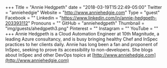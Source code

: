 +++
Title = "Annie Hedgpeth"
date = "2018-03-19T15:22:49-05:00"
Twitter = "anniehedgie"
Website = "http://www.anniehedgie.com"
Type = "guest"
Facebook = ""
Linkedin = "https://www.linkedin.com/in/annie-hedgpeth-203393112"
Pronouns = ""
GitHub = "anniehedgpeth"
Thumbnail = "img/guests/ahedgpeth3.png"
Pinterest = ""
Instagram = ""
YouTube = ""
+++
Annie Hedgpeth is a Cloud Automation Engineer at 10th Magnitude, a leading Azure consultancy, and is busy bringing healthy Chef and InSpec practices to her clients daily. Annie has long been a fan and proponent of InSpec, seeking to prove its accessibility to non-developers. She blogs about InSpec and other DevOps topics at [http://www.anniehedgie.com](http://www.anniehedgie.com)
